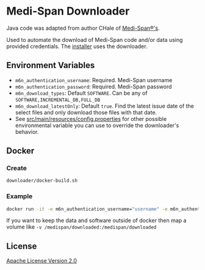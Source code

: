 # Medi-Span Downloader

Java code was adapted from author CHale of [Medi-Span®'s](https://www.wolterskluwer.com/en/solutions/medi-span).

Used to automate the download of Medi-Span code and/or data using provided credentials.
The [installer](../installer/README.md) uses the downloader.

## Environment Variables
- `m6n_authentication_username`: Required. Medi-Span username
- `m6n_authentication_password`: Required. Medi-Span password
- `m6n_download_types`: Default `SOFTWARE`. Can be any of `SOFTWARE,INCREMENTAL_DB,FULL_DB`
- `m6n_download_latestOnly`: Default `true`.  Find the latest issue date of the select files and only download those files with that date.
- See [src/main/resources/config.properties](src/main/resources/config.properties) for other possible environmental variable you can use to override the downloader's behavior.

## Docker
### Create
```bash
downloader/docker-build.sh
```
### Example
```bash
docker run -it -e m6n_authentication_username="username" -e m6n_authentication_password="password" medispan-downloader
```
If you want to keep the data and software outside of docker then map a volume like `-v /medispan/downloaded:/medispan/downloaded`

## License
[Apache License Version 2.0](LICENSE)
